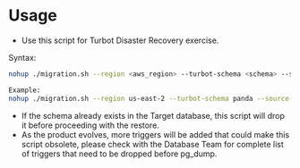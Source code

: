 # Usage
* Use this script for Turbot Disaster Recovery exercise.

Syntax:
```bash
nohup ./migration.sh --region <aws_region> --turbot-schema <schema> --source-endpoint <RDS_endpoint_of_source> --target-endpoint <RDS_endpoint_of_target> &

Example:
nohup ./migration.sh --region us-east-2 --turbot-schema panda --source-endpoint turbot-panda.abcxyzabcxyz.us-east-1.rds.amazonaws.com --target-endpoint turbot-babbage.abcxyzabcxyz.us-east-1.rds.amazonaws.com &
```

* If the schema already exists in the Target database, this script will drop it before proceeding with the restore.
* As the product evolves, more triggers will be added that could make this script obsolete, please check with the Database Team for complete list of triggers that need to be dropped before pg_dump.
